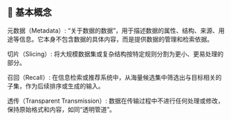 ## 📌 基本概念

元数据（Metadata）: “关于数据的数据”，用于描述数据的属性、结构、来源、用途等信息。它本身不包含数据的具体内容，而是提供数据的管理和检索依据。

切片（Slicing）: 将大规模数据集或复杂结构按特定规则分割为更小、更易处理的部分。

召回（Recall）: 在信息检索或推荐系统中，从海量候选集中筛选出与目标相关的子集，作为后续排序或生成的输入。

透传（Transparent Transmission）: 数据在传输过程中不进行任何处理或修改，保持原始格式和内容，如同“透明管道”。